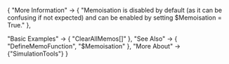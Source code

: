 {
  "More Information" ->
   {
     "Memoisation is disabled by default (as it can be confusing if not expected) and can be enabled by setting $Memoisation = True."
   },

  "Basic Examples" -> {
    "ClearAllMemos[]"
    },
  "See Also" -> {
    "DefineMemoFunction", "$Memoisation"
   },
  "More About" -> {"SimulationTools"}
}
